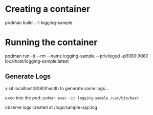 # Creating a container

podman build . -t logging-sample 

# Running the container

podman run -ti --rm --name logging-sample --privileged -p9080:9080 localhost/logging-sample:latest  

## Generate Logs
visit localhost:9080/health to generate some logs...


exec into the pod:
`podman exec -it logging-sample /usr/bin/bash`

observe logs created at /logs/sample-app.log

